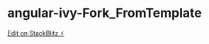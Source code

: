 # angular-ivy-Fork_FromTemplate

[Edit on StackBlitz ⚡️](https://stackblitz.com/edit/angular-ivy-hgbkzh)